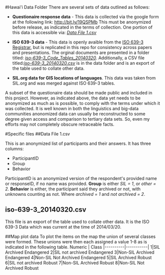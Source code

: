 #Hawai'i Data Folder
There are several sets of data outlined as follows:

* **Questionaire response data** - This data is collected via the google form at the following link: http://bit.ly/19QSPMb This must be anonymized before release, as indicated in the terms of collection. One portion of this data is accessible via: [*Data File 1.csv*](https://github.com/HughP/Lexical-Database-Archiving-Stats/blob/master/2015-Hawaii/data/Anonymized%20Participant%20data%20-%20(about%20data%20file%201).md)

* **ISO 639-3 data** - This data is openly avaible from the [ISO 639-3 Registrar](http://www2.sil.org/iso639-3/default.asp), but is replicated in this repo for consistency across papers and presentations. The orginal documents are presented in a folder titled: [*iso-639-3_Code_Tables_20140320*](https://github.com/HughP/Lexical-Database-Archiving-Stats/tree/master/2015-Hawaii/data/iso-639-3_Code_Tables_20140320). Additionally, a CSV file titled:[*iso-639-3_20140320.csv*](https://github.com/HughP/Lexical-Database-Archiving-Stats/blob/master/2015-Hawaii/data/iso-639-3_20140320.csv) is in the data folder and is an export of the table used to collate other data.

* **SIL.org data for GIS locations of languages**. This data was taken from SIL.org and was merged against ISO 639-3 tables.

A subset of the questionaire data should be made public and included in this project. However, as indicated above, the data yet needs to be anonymized as much as is possible, to comply with the terms under which it was collected. It is well known in both the linguistics and big-data communities anonomized data can usually be reconstructed to some degree given access and comparison to tertiary data sets. So, even my efforts may not completely obscure retraceable facts.

#Specific files
##Data File 1.csv

This is an anonymized list of participants and their answers. It has three columns:
* ParticipantID
* Group
* Behavior

ParticipantID is an anonymized version of the respondent's provided name or responseID, if no name was provided.
**Group** is either *SIL = 1*, or *other = 2*.
**Behavior** is either, the participant said they archived or not, with unknowns counting as not. Where *archived = 1* and *not archived = 2*. 
## iso-639-3_20140320.csv
This file is an export of the table used to collate other data. It is the ISO 639-3 Data which was current at the time of 2014/03/20.

##Map plot data
To plot the items on the map the union of several classes were formed. These unions were then each assigned a value 1-8 as is indicated in the following table.
Numeric | Class
|----------|-----------|
1|SIL Archived Endangered
2|SIL not archived Endangered
3|Non-SIL Archived Endangered
4|Non-SIL Not Archived Endangered
5|SIL Archived Robust
6|SIL not archived Robust
7|Non-SIL Archived Robust
8|Non-SIL Not Archived Robust
